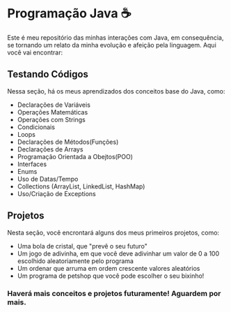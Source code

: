 # Programação Java ☕
Este é meu repositório das minhas interações com Java, em consequência, se tornando um relato da minha evolução e afeição pela linguagem. Aqui você vai encontrar:

## Testando Códigos
Nessa seção, há os meus aprendizados dos conceitos base do Java, como:

* Declarações de Variáveis
* Operações Matemáticas
* Operações com Strings
* Condicionais
* Loops
* Declarações de Métodos(Funções)
* Declarações de Arrays
* Programação Orientada a Obejtos(POO)
* Interfaces
* Enums
* Uso de Datas/Tempo
* Collections (ArrayList, LinkedList, HashMap)
* Uso/Criação de Exceptions 

## Projetos
Nesta seção, você encrontará alguns dos meus primeiros projetos, como:

* Uma bola de cristal, que "prevê o seu futuro"
* Um jogo de adivinha, em que você deve adivinhar um valor de 0 a 100 escolhido aleatoriamente pelo programa
* Um ordenar que arruma em ordem crescente valores aleatórios
* Um programa de petshop que você pode escolher o seu bixinho!

### Haverá mais conceitos e projetos futuramente! Aguardem por mais.
